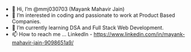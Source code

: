 - 👋 Hi, I’m @mmj030703 (Mayank Mahavir Jain)
- 👀 I’m interested in coding and passionate to work at Product Based Companies.
- 🌱 I’m currently learning DSA and Full Stack Web Development.
- 📫 How to reach me ... LinkedIn - https://www.linkedin.com/in/mayank-mahavir-jain-9098651a9/

<!---
mmj030703/mmj030703 is a ✨ special ✨ repository because its `README.md` (this file) appears on your GitHub profile.
You can click the Preview link to take a look at your changes.
--->
